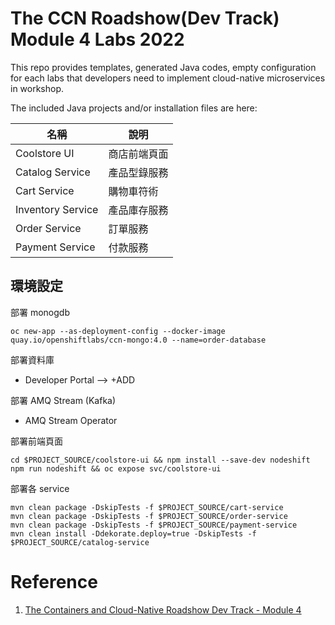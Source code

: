 # The CCN Roadshow(Dev Track) Module 4 Labs 2022

This repo provides templates, generated Java codes, empty configuration for each labs that developers need to implement cloud-native microservices in workshop. 

The included Java projects and/or installation files are here:

| 名稱 | 說明 |
| --- | --- |
| Coolstore UI | 商店前端頁面 |
| Catalog Service | 產品型錄服務 |
| Cart Service | 購物車符術 |
| Inventory Service | 產品庫存服務 | 
| Order Service | 訂單服務 |
| Payment Service | 付款服務 |

## 環境設定

部署 monogdb
```
oc new-app --as-deployment-config --docker-image quay.io/openshiftlabs/ccn-mongo:4.0 --name=order-database
```

部署資料庫
- Developer Portal --> +ADD 

部署 AMQ Stream (Kafka)
- AMQ Stream Operator

部署前端頁面
```
cd $PROJECT_SOURCE/coolstore-ui && npm install --save-dev nodeshift
npm run nodeshift && oc expose svc/coolstore-ui
```

部署各 service
```
mvn clean package -DskipTests -f $PROJECT_SOURCE/cart-service
mvn clean package -DskipTests -f $PROJECT_SOURCE/order-service
mvn clean package -DskipTests -f $PROJECT_SOURCE/payment-service
mvn clean install -Ddekorate.deploy=true -DskipTests -f $PROJECT_SOURCE/catalog-service
```

# Reference
1. [The Containers and Cloud-Native Roadshow Dev Track - Module 4](http://guides-m4-labs-infra.6923.rh-us-east-1.openshiftapps.com/workshop/cloudnative/lab/workshop-environment)